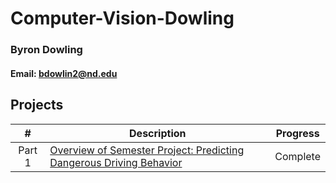 # Computer-Vision-Dowling

### Byron Dowling
#### Email: bdowlin2@nd.edu

## Projects

|       #        | Description    | Progress    |
| :------------: | ---------------| ----------- |
| Part 1 | [Overview of Semester Project: Predicting Dangerous Driving Behavior](https://github.com/Byron-Dowling/Computer-Vision-Dowling/tree/main/Part%201) |  Complete   |
